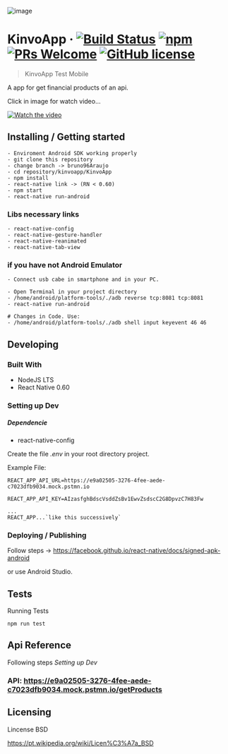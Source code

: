![image](https://github.com/arjdev69/kinvoapp/blob/master/KinvoApp/src/icons/logo.svg)

# KinvoApp &middot; [![Build Status](https://img.shields.io/travis/npm/npm/latest.svg?style=flat-square)](https://travis-ci.org/npm/npm) [![npm](https://img.shields.io/npm/v/npm.svg?style=flat-square)](https://www.npmjs.com/package/npm) [![PRs Welcome](https://img.shields.io/badge/PRs-welcome-brightgreen.svg?style=flat-square)](http://makeapullrequest.com) [![GitHub license](https://img.shields.io/badge/license-BSD-red.svg?style=flat-square)](https://github.com/your/your-project/blob/master/LICENSE)
> KinvoApp Test Mobile

A app for get financial products of an api.


Click in image for watch video...

[![Watch the video](https://github.com/arjdev69/kinvoapp/blob/master/KinvoApp/src/icons/kinvoScreenShot.jpeg)](https://youtu.be/pTopqPiiINA)

## Installing / Getting started

```shell
- Enviroment Android SDK working properly
- git clone this repository
- change branch -> bruno96Araujo
- cd repository/kinvoapp/KinvoApp
- npm install
- react-native link -> (RN < 0.60)
- npm start
- react-native run-android
```

### Libs necessary links
```
- react-native-config
- react-native-gesture-handler
- react-native-reanimated
- react-native-tab-view
```

### if you have not Android Emulator

```
- Connect usb cabe in smartphone and in your PC.

- Open Terminal in your project directory
- /home/android/platform-tools/./adb reverse tcp:8081 tcp:8081
- react-native run-android

# Changes in Code. Use: 
- /home/android/platform-tools/./adb shell input keyevent 46 46
```

## Developing

### Built With
* NodeJS LTS
* React Native 0.60

### Setting up Dev
##### Dependencie
* react-native-config

Create the file *.env* in your root directory project.

Example File: 

```shell
REACT_APP_API_URL=https://e9a02505-3276-4fee-aede-c7023dfb9034.mock.pstmn.io

REACT_APP_API_KEY=AIzasfghBdscVsddZsBv1EwvZsdscC2G8DpvzC7H83Fw

...
REACT_APP...`like this successively`
```

### Deploying / Publishing

Follow steps -> https://facebook.github.io/react-native/docs/signed-apk-android

or use Android Studio.

## Tests

Running Tests

```shell
npm run test
```

## Api Reference

Following steps *Setting up Dev*

### API:  https://e9a02505-3276-4fee-aede-c7023dfb9034.mock.pstmn.io/getProducts 

## Licensing

Lincense BSD

https://pt.wikipedia.org/wiki/Licen%C3%A7a_BSD
